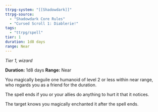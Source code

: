 ```yaml
---
ttrpg-system: "[[Shadowdark]]"
ttrpg-source: 
  - "Shadowdark Core Rules"
  - "Cursed Scroll 1: Diablerie!"
tags:
  - "ttrpg/spell"
tier: 1
duration: 1d8 days
range: Near
---
```

*Tier 1, wizard*

**Duration:** 1d8 days
**Range:** Near

You magically beguile one humanoid of level 2 or less within near range, who regards you as a friend for the duration.

The spell ends if you or your allies do anything to hurt it that it notices.

The target knows you magically enchanted it after the spell ends.

